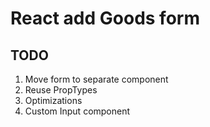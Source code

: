 # React add Goods form

## TODO
1. Move form to separate component
1. Reuse PropTypes
1. Optimizations
1. Custom Input component
